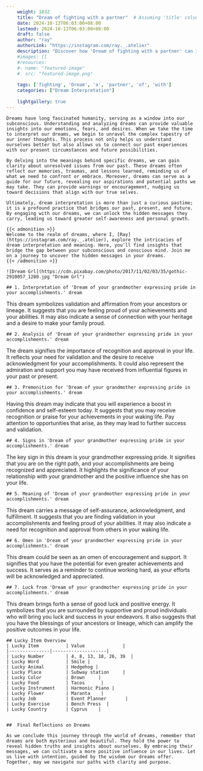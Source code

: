 ```yaml
---
    weight: 1832
    title: "Dream of fighting with a partner"  # Assuming 'title' column exists
    date: 2024-10-13T06:03:00+08:00
    lastmod: 2024-10-13T06:03:00+08:00
    draft: false
    author: "ray"
    authorLink: "https://instagram.com/ray._.atelier"
    description: "Discover how 'Dream of fighting with a partner' can interpret your future and uncover its significant meanings in your life."
    #images: []
    #resources:
    #- name: "featured-image"
    #  src: "featured-image.png"
    
    tags: ['fighting', 'Dream', 'a', 'partner', 'of', 'with']
    categories: ["Dream Interpretation"]
    
    lightgallery: true
---
```

    
    Dreams have long fascinated humanity, serving as a window into our subconscious. Understanding and analyzing dreams can provide valuable insights into our emotions, fears, and desires. When we take the time to interpret our dreams, we begin to unravel the complex tapestry of our inner thoughts. This process not only helps us understand ourselves better but also allows us to connect our past experiences with our present circumstances and future possibilities.
    
    By delving into the meanings behind specific dreams, we can gain clarity about unresolved issues from our past. These dreams often reflect our memories, traumas, and lessons learned, reminding us of what we need to confront or embrace. Moreover, dreams can serve as a guide for our future, revealing our aspirations and potential paths we may take. They can provide warnings or encouragement, nudging us toward decisions that align with our true selves.
    
    Ultimately, dream interpretation is more than just a curious pastime; it is a profound practice that bridges our past, present, and future. By engaging with our dreams, we can unlock the hidden messages they carry, leading us toward greater self-awareness and personal growth.
    
    {{< admonition >}}
    Welcome to the realm of dreams, where I, [Ray](https://instagram.com/ray._.atelier), explore the intricacies of dream interpretation and meaning. Here, you’ll find insights that bridge the gap between your subconscious and conscious mind. Join me on a journey to uncover the hidden messages in your dreams.
    {{< /admonition >}}
    
    ![Dream Grl](https://cdn.pixabay.com/photo/2017/11/02/03/35/gothic-2910057_1280.jpg "Dream Grl")
    
    ## 1. Interpretation of 'Dream of your grandmother expressing pride in your accomplishments.' dream
    
This dream symbolizes validation and affirmation from your ancestors or lineage. It suggests that you are feeling proud of your achievements and your abilities. It may also indicate a sense of connection with your heritage and a desire to make your family proud.
    
    ## 2. Analysis of 'Dream of your grandmother expressing pride in your accomplishments.' dream
    
The dream signifies the importance of recognition and approval in your life. It reflects your need for validation and the desire to receive acknowledgment for your accomplishments. It could also represent the admiration and support you may have received from influential figures in your past or present.
    
    ## 3. Premonition for 'Dream of your grandmother expressing pride in your accomplishments.' dream
    
Having this dream may indicate that you will experience a boost in confidence and self-esteem today. It suggests that you may receive recognition or praise for your achievements in your waking life. Pay attention to opportunities that arise, as they may lead to further success and validation.
    
    ## 4. Signs in 'Dream of your grandmother expressing pride in your accomplishments.' dream
    
The key sign in this dream is your grandmother expressing pride. It signifies that you are on the right path, and your accomplishments are being recognized and appreciated. It highlights the significance of your relationship with your grandmother and the positive influence she has on your life.
    
    ## 5. Meaning of 'Dream of your grandmother expressing pride in your accomplishments.' dream
    
This dream carries a message of self-assurance, acknowledgment, and fulfillment. It suggests that you are finding validation in your accomplishments and feeling proud of your abilities. It may also indicate a need for recognition and approval from others in your waking life.
    
    ## 6. Omen in 'Dream of your grandmother expressing pride in your accomplishments.' dream
    
This dream could be seen as an omen of encouragement and support. It signifies that you have the potential for even greater achievements and success. It serves as a reminder to continue working hard, as your efforts will be acknowledged and appreciated.
    
    ## 7. Luck from 'Dream of your grandmother expressing pride in your accomplishments.' dream
    
This dream brings forth a sense of good luck and positive energy. It symbolizes that you are surrounded by supportive and proud individuals who will bring you luck and success in your endeavors. It also suggests that you have the blessings of your ancestors or lineage, which can amplify the positive outcomes in your life.
    
    ## Lucky Item Overview
    | Lucky Item          | Value              |
    |---------------|--------------------|
    | Lucky Number        | 4, 8, 13, 18, 26, 39  |
    | Lucky Word          | Smile |
    | Lucky Animal        | Hedgehog |
    | Lucky Place         | Subway station     |
    | Lucky Color         | Brown     |
    | Lucky Food          | Tacos      |
    | Lucky Instrument    | Harmonic Piano |
    | Lucky Flower        | Maranta    |
    | Lucky Job           | Event Planner       |
    | Lucky Exercise      | Bench Press  |
    | Lucky Country       | Cyprus    |
    
    
    ##  Final Reflections on Dreams
    
    As we conclude this journey through the world of dreams, remember that dreams are both mysterious and beautiful. They hold the power to reveal hidden truths and insights about ourselves. By embracing their messages, we can cultivate a more positive influence in our lives. Let us live with intention, guided by the wisdom our dreams offer. Together, may we navigate our paths with clarity and purpose.
    